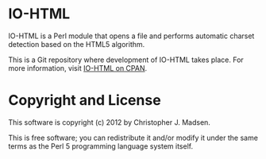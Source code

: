 IO-HTML
=======

IO-HTML is a Perl module that opens a file and performs automatic charset detection based on the HTML5 algorithm.

This is a Git repository where development of IO-HTML takes place.  For more information, visit [IO-HTML on CPAN](http://search.cpan.org/dist/IO-HTML/).



Copyright and License
=====================

This software is copyright (c) 2012 by Christopher J. Madsen.

This is free software; you can redistribute it and/or modify it under
the same terms as the Perl 5 programming language system itself.
